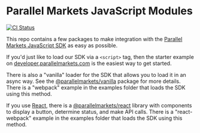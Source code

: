 # Parallel Markets JavaScript Modules

[![CI Status](https://github.com/parallel-markets/parallel-js/workflows/ci/badge.svg?branch=master)](https://github.com/parallel-markets/parallel-js/actions?query=branch%3Amaster+workflow%3Aci)

This repo contains a few packages to make integration with the [Parallel Markets JavaScript SDK](https://developer.parallelmarkets.com/docs/javascript) as easy as possible.

If you'd just like to load our SDK via a `<script>` tag, then the starter example on [developer.parallelmarkets.com](https://developer.parallelmarkets.com/docs/javascript) is the easiest way to get started.

There is also a "vanilla" loader for the SDK that allows you to load it in an async way. See the [@parallelmarkets/vanilla](https://www.npmjs.com/package/@parallelmarkets/vanilla) package for more details. There is a "webpack" example in the examples folder that loads the SDK using this method.

If you use [React](https://reactjs.org), there is a [@parallelmarkets/react](https://www.npmjs.com/package/@parallelmarkets/react) library with components to display a button, determine status, and make API calls. There is a "react-webpack" example in the examples folder that loads the SDK using this method.
